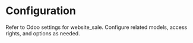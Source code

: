# Configuration

Refer to Odoo settings for website_sale. Configure related models, access rights, and options as needed.
